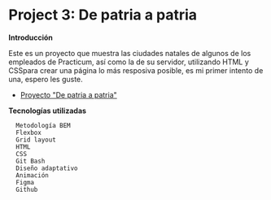 # Project 3: De patria a patria     
  
**Introducción**    
  
Este es un proyecto que muestra las ciudades natales de algunos de los empleados de Practicum, así como la de su servidor, utilizando HTML y CSSpara crear una página lo más resposiva posible, es mi primer intento de una, espero les guste.

- [Proyecto "De patria a patria"](https://soy-dani.github.io/web_project_3_esp/)  
  
**Tecnologías utilizadas**

      Metodología BEM 
      Flexbox
      Grid layout
      HTML
      CSS
      Git Bash
      Diseño adaptativo
      Animación
      Figma
      Github

